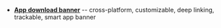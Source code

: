 * [**App download banner**](/recipes/app_download_banner/) -- cross-platform, customizable, deep linking, trackable, smart app banner
